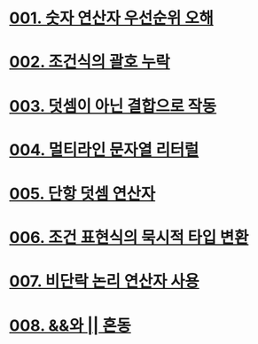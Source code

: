 # [001. 숫자 연산자 우선순위 오해](docs/001.md)
# [002. 조건식의 괄호 누락](docs/002.md)
# [003. 덧셈이 아닌 결합으로 작동](docs/003.md)
# [004. 멀티라인 문자열 리터럴](docs/004.md)
# [005. 단항 덧셈 연산자](docs/005.md)
# [006. 조건 표현식의 묵시적 타입 변환](docs/006.md)
# [007. 비단락 논리 연산자 사용](docs/007.md)
# [008. &&와 || 혼동](docs/008.md)
